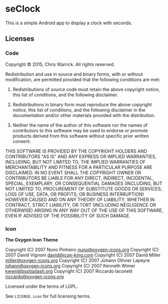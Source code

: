 seClock
=======
This is a simple Android app to display a clock with seconds.

Licenses
--------

### Code

Copyright © 2015, Chris Warrick.
All rights reserved.

Redistribution and use in source and binary forms, with or without
modification, are permitted provided that the following conditions are
met:

1. Redistributions of source code must retain the above copyright
   notice, this list of conditions, and the following disclaimer.

2. Redistributions in binary form must reproduce the above copyright
   notice, this list of conditions, and the following disclaimer in the
   documentation and/or other materials provided with the distribution.

3. Neither the name of the author of this software nor the names of
   contributors to this software may be used to endorse or promote
   products derived from this software without specific prior written
   consent.

THIS SOFTWARE IS PROVIDED BY THE COPYRIGHT HOLDERS AND CONTRIBUTORS
"AS IS" AND ANY EXPRESS OR IMPLIED WARRANTIES, INCLUDING, BUT NOT
LIMITED TO, THE IMPLIED WARRANTIES OF MERCHANTABILITY AND FITNESS FOR
A PARTICULAR PURPOSE ARE DISCLAIMED.  IN NO EVENT SHALL THE COPYRIGHT
OWNER OR CONTRIBUTORS BE LIABLE FOR ANY DIRECT, INDIRECT, INCIDENTAL,
SPECIAL, EXEMPLARY, OR CONSEQUENTIAL DAMAGES (INCLUDING, BUT NOT
LIMITED TO, PROCUREMENT OF SUBSTITUTE GOODS OR SERVICES; LOSS OF USE,
DATA, OR PROFITS; OR BUSINESS INTERRUPTION) HOWEVER CAUSED AND ON ANY
THEORY OF LIABILITY, WHETHER IN CONTRACT, STRICT LIABILITY, OR TORT
(INCLUDING NEGLIGENCE OR OTHERWISE) ARISING IN ANY WAY OUT OF THE USE
OF THIS SOFTWARE, EVEN IF ADVISED OF THE POSSIBILITY OF SUCH DAMAGE.

### Icon

**The Oxygen Icon Theme**

Copyright (C) 2007 Nuno Pinheiro <nuno@oxygen-icons.org>
Copyright (C) 2007 David Vignoni <david@icon-king.com>
Copyright (C) 2007 David Miller <miller@oxygen-icons.org>
Copyright (C) 2007 Johann Ollivier Lapeyre <johann@oxygen-icons.org>
Copyright (C) 2007 Kenneth Wimer <kwwii@bootsplash.org>
Copyright (C) 2007 Riccardo Iaconelli <riccardo@oxygen-icons.org>

Licensed under the terms of LGPL.

See `LICENSE.icon` for full licensing terms.
